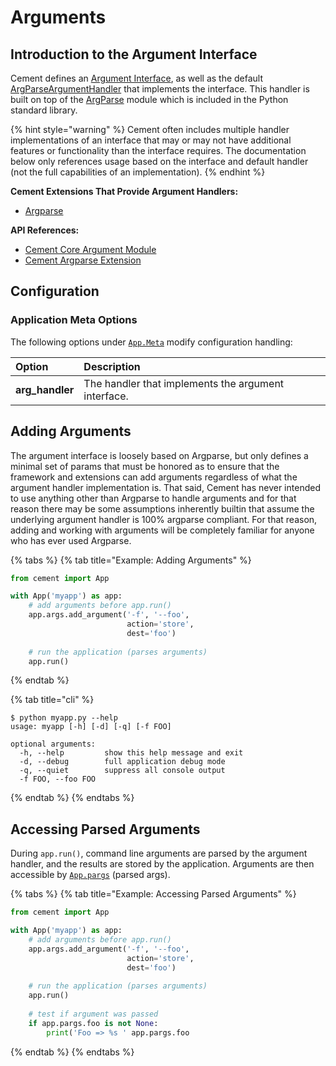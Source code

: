 # Arguments

## Introduction to the Argument Interface

Cement defines an [Argument Interface](https://cement.readthedocs.io/en/2.99/api/core/arg/#cement.core.arg.ArgumentInterface), as well as the default [ArgParseArgumentHandler](https://cement.readthedocs.io/en/2.99/api/core/arg/#cement.core.arg.ArgumentHandler) that implements the interface. This handler is built on top of the [ArgParse](http://docs.python.org/library/argparse.html) module which is included in the Python standard library.

{% hint style="warning" %}
Cement often includes multiple handler implementations of an interface that may or may not have additional features or functionality than the interface requires.  The documentation below only references usage based on the interface and default handler \(not the full capabilities of an implementation\).
{% endhint %}

**Cement Extensions That Provide Argument Handlers:**

* [Argparse](../extensions/argparse.md)

**API References:**

* [Cement Core Argument Module](https://cement.readthedocs.io/en/2.99/api/core/arg/)
* [Cement Argparse Extension](https://cement.readthedocs.io/en/2.99/api/ext/ext_argparse)

## **Configuration**

### **Application Meta Options**

The following options under [`App.Meta`](https://cement.readthedocs.io/en/2.99/api/core/foundation/#cement.core.foundation.App.Meta) modify configuration handling:

| **Option** | **Description** |
| :--- | :--- |
| **arg\_handler** | The handler that implements the argument interface. |

## Adding Arguments

The argument interface is loosely based on Argparse, but only defines a minimal set of params that must be honored as to ensure that the framework and extensions can add arguments regardless of what the argument handler implementation is.  That said, Cement has never intended to use anything other than Argparse to handle arguments and for that reason there may be some assumptions inherently builtin that assume the underlying argument handler is 100% argparse compliant.  For that reason, adding and working with arguments will be completely familiar for anyone who has ever used Argparse.

{% tabs %}
{% tab title="Example: Adding Arguments" %}
```python
from cement import App

with App('myapp') as app:
    # add arguments before app.run()
    app.args.add_argument('-f', '--foo', 
                          action='store', 
                          dest='foo')                     
    
    # run the application (parses arguments)
    app.run()
```
{% endtab %}

{% tab title="cli" %}
```text
$ python myapp.py --help
usage: myapp [-h] [-d] [-q] [-f FOO]

optional arguments:
  -h, --help         show this help message and exit
  -d, --debug        full application debug mode
  -q, --quiet        suppress all console output
  -f FOO, --foo FOO
```
{% endtab %}
{% endtabs %}

## Accessing Parsed Arguments

During `app.run()`, command line arguments are parsed by the argument handler, and the results are stored by the application.  Arguments are then accessible by [`App.pargs`](https://cement.readthedocs.io/en/2.99/api/core/foundation/#cement.core.foundation.App.pargs) \(parsed args\).

{% tabs %}
{% tab title="Example: Accessing Parsed Arguments" %}
```python
from cement import App

with App('myapp') as app:
    # add arguments before app.run()
    app.args.add_argument('-f', '--foo', 
                          action='store', 
                          dest='foo')                     
    
    # run the application (parses arguments)
    app.run()
    
    # test if argument was passed
    if app.pargs.foo is not None:
        print('Foo => %s ' app.pargs.foo
```
{% endtab %}
{% endtabs %}

